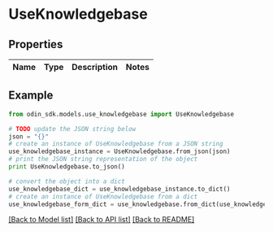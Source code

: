 # UseKnowledgebase


## Properties

Name | Type | Description | Notes
------------ | ------------- | ------------- | -------------

## Example

```python
from odin_sdk.models.use_knowledgebase import UseKnowledgebase

# TODO update the JSON string below
json = "{}"
# create an instance of UseKnowledgebase from a JSON string
use_knowledgebase_instance = UseKnowledgebase.from_json(json)
# print the JSON string representation of the object
print UseKnowledgebase.to_json()

# convert the object into a dict
use_knowledgebase_dict = use_knowledgebase_instance.to_dict()
# create an instance of UseKnowledgebase from a dict
use_knowledgebase_form_dict = use_knowledgebase.from_dict(use_knowledgebase_dict)
```
[[Back to Model list]](../README.md#documentation-for-models) [[Back to API list]](../README.md#documentation-for-api-endpoints) [[Back to README]](../README.md)


